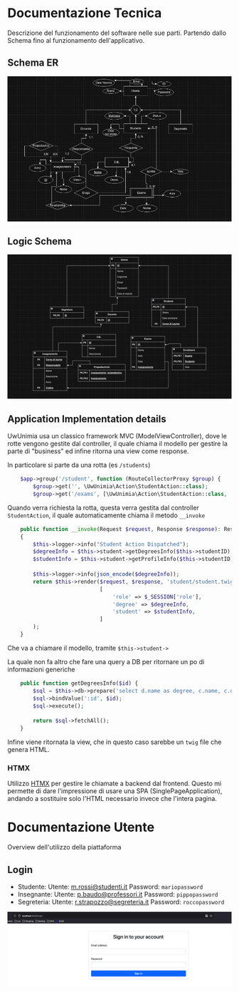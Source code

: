 # Documentazione Tecnica

Descrizione del funzionamento del software nelle sue parti. Partendo
dallo Schema fino al funzionamento dell'applicativo.

## Schema ER

![Schema ER](Schema-ER.png)

## Logic Schema

![Schema Logic](Logic-Scheme.png)

## Application Implementation details

UwUnimia usa un classico framework MVC (ModelViewController), dove le
rotte vengono gestite dal controller, il quale chiama il modello per
gestire la parte di "business" ed infine ritorna una view come response.

In particolare si parte da una rotta (es `/students`)

```php
    $app->group('/student', function (RouteCollectorProxy $group) {
        $group->get('', \UwUnimia\Action\StudentAction::class);
        $group->get('/exams', [\UwUnimia\Action\StudentAction::class, 'getExams']);
```

Quando verra richiesta la rotta, questa verra gestita dal controller
`StudentAction`, il quale automaticamente chiama il metodo `__invoke`

```php
    public function __invoke(Request $request, Response $response): Response
    {
        $this->logger->info("Student Action Dispatched");
        $degreeInfo = $this->student->getDegreesInfo($this->studentID);
        $studentInfo = $this->student->getProfileInfo($this->studentID);

        $this->logger->info(json_encode($degreeInfo));
        return $this->render($request, $response, 'student/student.twig',
                             [
                                 'role' => $_SESSION['role'],
                                 'degree' => $degreeInfo,
                                 'student' => $studentInfo,
                             ]
        );
    }

```

Che va a chiamare il modello, tramite `$this->student->`

La quale non fa altro che fare una query a DB per ritornare un po di
informazioni generiche

```php
    public function getDegreesInfo($id) {
        $sql = $this->db->prepare('select d.name as degree, c.name, c.description, c.year from student s left join degree d on d.id = s.degree left join course c on c.degree = d.id where s.id = :id');
        $sql->bindValue(':id', $id);
        $sql->execute();

        return $sql->fetchAll();
    }
```

Infine viene ritornata la view, che in questo caso sarebbe un `twig`
file che genera HTML.

### HTMX

Utilizzo [HTMX](https://htmx.org/) per gestire le chiamate a backend
dal frontend. Questo mi permette di dare l'impressione di usare una
SPA (SinglePageApplication), andando a sostituire solo l'HTML
necessario invece che l'intera pagina.

# Documentazione Utente

Overview dell'utilizzo della piattaforma

## Login

- Studente: 
  Utente: m.rossi@studenti.it
  Password: `mariopassword`
- Insegnante:
  Utente: p.baudo@professori.it
  Password: `pippopassword`
- Segreteria:
  Utente: r.strapozzo@segreteria.it
  Password: `roccopassword`
  
![Login](assets/login.png)
